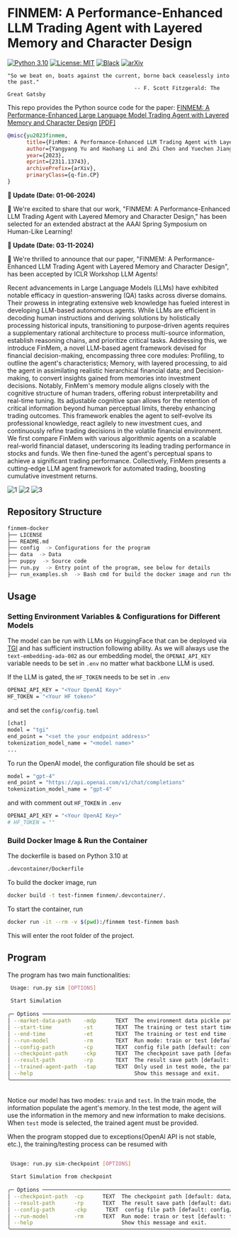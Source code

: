 # FINMEM: A Performance-Enhanced LLM Trading Agent with Layered Memory and Character Design

[![Python 3.10](https://img.shields.io/badge/python-3.10-blue.svg)](https://www.python.org/downloads/release/python-3100/) [![License: MIT](https://img.shields.io/badge/License-MIT-yellow.svg)](https://opensource.org/licenses/MIT) [![Black](https://img.shields.io/badge/code%20style-black-000000.svg)](https://github.com/ambv/black) [![arXiv](https://img.shields.io/badge/arXiv-2311.13743-b31b1b.svg)](https://arxiv.org/abs/2311.13743)

```text
"So we beat on, boats against the current, borne back ceaselessly into the past."
                                        -- F. Scott Fitzgerald: The Great Gatsby
```

This repo provides the Python source code for the paper:
[FINMEM: A Performance-Enhanced Large Language Model Trading Agent with Layered Memory and Character Design](https://arxiv.org/abs/2311.13743) [[PDF]](https://arxiv.org/pdf/2311.13743.pdf)

```bibtex
@misc{yu2023finmem,
      title={FinMem: A Performance-Enhanced LLM Trading Agent with Layered Memory and Character Design}, 
      author={Yangyang Yu and Haohang Li and Zhi Chen and Yuechen Jiang and Yang Li and Denghui Zhang and Rong Liu and Jordan W. Suchow and Khaldoun Khashanah},
      year={2023},
      eprint={2311.13743},
      archivePrefix={arXiv},
      primaryClass={q-fin.CP}
}
```
**📢 Update (Date: 01-06-2024)**

🚀 We're excited to share that our work, "FINMEM: A Performance-Enhanced LLM Trading Agent with Layered Memory and Character Design," has been selected for an extended abstract at the AAAI Spring Symposium on Human-Like Learning!

**📢 Update (Date: 03-11-2024)**

🚀 We're thrilled to announce that our paper, "FINMEM: A Performance-Enhanced LLM Trading Agent with Layered Memory and Character Design", has been accepted by ICLR Workshop LLM Agents!


Recent advancements in Large Language Models (LLMs) have exhibited notable efficacy in question-answering (QA) tasks across diverse domains. Their prowess in integrating extensive web knowledge has fueled interest in developing LLM-based autonomous agents. While LLMs are efficient in decoding human instructions and deriving solutions by holistically processing historical inputs, transitioning to purpose-driven agents requires a supplementary rational architecture to process multi-source information, establish reasoning chains, and prioritize critical tasks. Addressing this, we introduce FinMem, a novel LLM-based agent framework devised for financial decision-making, encompassing three core modules: Profiling, to outline the agent's characteristics; Memory, with layered processing, to aid the agent in assimilating realistic hierarchical financial data; and Decision-making, to convert insights gained from memories into investment decisions. Notably, FinMem's memory module aligns closely with the cognitive structure of human traders, offering robust interpretability and real-time tuning. Its adjustable cognitive span allows for the retention of critical information beyond human perceptual limits, thereby enhancing trading outcomes. This framework enables the agent to self-evolve its professional knowledge, react agilely to new investment cues, and continuously refine trading decisions in the volatile financial environment. We first compare FinMem with various algorithmic agents on a scalable real-world financial dataset, underscoring its leading trading performance in stocks and funds. We then fine-tuned the agent's perceptual spans to achieve a significant trading performance. Collectively, FinMem presents a cutting-edge LLM agent framework for automated trading, boosting cumulative investment returns.

![1](figures/memory_flow.png)
![2](figures/workflow.png)
![3](figures/character.png)

## Repository Structure

```bash
finmem-docker
├── LICENSE
├── README.md
├── config  -> Configurations for the program
├── data  -> Data
├── puppy  -> Source code
├── run.py  -> Entry point of the program, see below for details
├── run_examples.sh  -> Bash cmd for build the docker image and run the docker container
```



## Usage

### Setting Environment Variables & Configurations for Different Models

The model can be run with LLMs on HuggingFace that can be deployed via [TGI](https://github.com/huggingface/text-generation-inference) and has sufficient instruction following ability. As we will always use the `text-embedding-ada-002` as our embedding model, the `OPENAI_API_KEY` variable needs to be set in `.env` no matter what backbone LLM is used.

If the LLM is gated, the `HF_TOKEN` needs to be set in `.env`

```bash
OPENAI_API_KEY = "<Your OpenAI Key>"
HF_TOKEN = "<Your HF token>"
```

and set the `config/config.toml`

```bash
[chat]
model = "tgi"
end_point = "<set the your endpoint address>"
tokenization_model_name = "<model name>"
...
```

To run the OpenAI model, the configuration file should be set as

```bash
model = "gpt-4"
end_point = "https://api.openai.com/v1/chat/completions"
tokenization_model_name = "gpt-4"
```

and with comment out `HF_TOKEN` in `.env`

```bash
OPENAI_API_KEY = "<Your OpenAI Key>"
# HF_TOKEN = ""
```

### Build Docker Image & Run the Container

The dockerfile is based on Python 3.10 at

```bash
.devcontainer/Dockerfile
```

To build the docker image, run

```bash
docker build -t test-finmem finmem/.devcontainer/. 
```

To start the container, run

```bash
docker run -it --rm -v $(pwd):/finmem test-finmem bash
```

This will enter the root folder of the project.

## Program

The program has two main functionalities:

```bash
 Usage: run.py sim [OPTIONS]                                                                                                                
                                                                                                                                            
 Start Simulation                                                                                                                           
                                                                                                                                            
╭─ Options ────────────────────────────────────────────────────────────────────────────────────────────────────────────────────────────────╮
│ --market-data-path    -mdp      TEXT  The environment data pickle path [default: data/06_input/subset_symbols.pkl]                       │
│ --start-time          -st       TEXT  The training or test start time [default: 2022-06-30 For Ticker 'TSLA']                                                               │
│ --end-time            -et       TEXT  The training or test end time [default: 2022-10-11]                                                                 │
│ --run-model           -rm       TEXT  Run mode: train or test [default: train]                                                           │
│ --config-path         -cp       TEXT  config file path [default: config/config.toml]                                                     │
│ --checkpoint-path     -ckp      TEXT  The checkpoint save path [default: data/10_checkpoint_test]                                             │
│ --result-path         -rp       TEXT  The result save path [default: data/11_train_result]                                               │
│ --trained-agent-path  -tap      TEXT  Only used in test mode, the path of trained agent [default: None. Can be changed to data/05_train_model_output OR data/06_train_checkpoint]                                  │
│ --help                                Show this message and exit.                                                                        │
╰──────────────────────────────────────────────────────────────────────────────────────────────────────────────────────────────────────────╯
                              
```

Notice our model has two modes: `train` and `test`. In the train mode, the information populate the agent's memory. In the test mode, the agent will use the information in the memory and new information to make decisions. When `test` mode is selected, the trained agent must be provided.

When the program stopped due to exceptions(OpenAI API is not stable, etc.), the training/testing process can be resumed with

```bash
                                                                                                                                            
 Usage: run.py sim-checkpoint [OPTIONS]                                                                                                     
                                                                                                                                            
 Start Simulation from checkpoint                                                                                                           
                                                                                                                                            
╭─ Options ────────────────────────────────────────────────────────────────────────────────────────────────────────────────────────────────╮
│ --checkpoint-path  -cp      TEXT  The checkpoint path [default: data/06_train_checkpoint]                                                │
│ --result-path      -rp      TEXT  The result save path [default: data/05_train_model_output]                                             │
│ --config-path      -ckp      TEXT  config file path [default: config/tsla_config.toml]                                                    │
│ --run-model        -rm      TEXT  Run mode: train or test [default: train]                                                               │
│ --help                            Show this message and exit.                                                                            │
╰──────────────────────────────────────────────────────────────────────────────────────────────────────────────────────────────────────────╯
```
